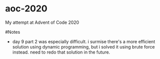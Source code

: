 # aoc-2020
My attempt at Advent of Code 2020

#Notes
- day 9 part 2 was especially difficult. i surmise there's a more efficient solution using dynamic programming, but i solved it using brute force instead. need to redo that solution in the future.
